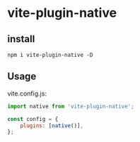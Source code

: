 # vite-plugin-native

## install

```
npm i vite-plugin-native -D
```

## Usage

vite.config.js:

```javascript
import native from 'vite-plugin-native';

const config = {
    plugins: [native()],
};
```

